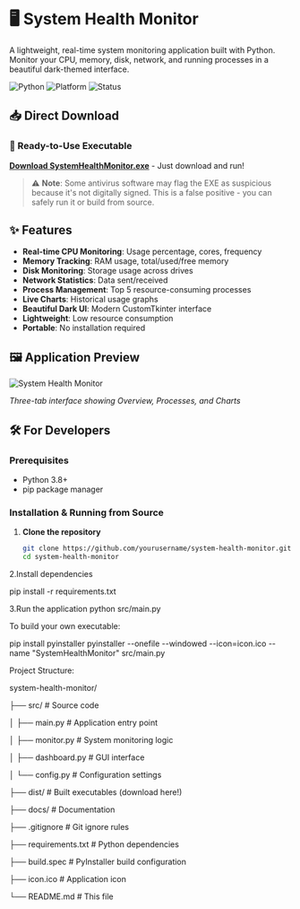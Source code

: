 # 🖥️ System Health Monitor

A lightweight, real-time system monitoring application built with Python. Monitor your CPU, memory, disk, network, and running processes in a beautiful dark-themed interface.

![Python](https://img.shields.io/badge/Python-3.8%2B-green)
![Platform](https://img.shields.io/badge/Platform-Windows-lightgrey)
![Status](https://img.shields.io/badge/Status-Stable-brightgreen)

## 📥 Direct Download

### 🚀 Ready-to-Use Executable
[**Download SystemHealthMonitor.exe**](./dist/SystemHealthMonitor.exe) - Just download and run!

> ⚠️ **Note**: Some antivirus software may flag the EXE as suspicious because it's not digitally signed. This is a false positive - you can safely run it or build from source.

## ✨ Features

- **Real-time CPU Monitoring**: Usage percentage, cores, frequency
- **Memory Tracking**: RAM usage, total/used/free memory
- **Disk Monitoring**: Storage usage across drives
- **Network Statistics**: Data sent/received
- **Process Management**: Top 5 resource-consuming processes
- **Live Charts**: Historical usage graphs
- **Beautiful Dark UI**: Modern CustomTkinter interface
- **Lightweight**: Low resource consumption
- **Portable**: No installation required

## 🖼️ Application Preview

![System Health Monitor](docs/preview.png)

*Three-tab interface showing Overview, Processes, and Charts*

## 🛠️ For Developers

### Prerequisites
- Python 3.8+
- pip package manager

### Installation & Running from Source

1. **Clone the repository**
   ```bash
   git clone https://github.com/yourusername/system-health-monitor.git
   cd system-health-monitor

2.Install dependencies

pip install -r requirements.txt

3.Run the application
python src/main.py


To build your own executable:

pip install pyinstaller
pyinstaller --onefile --windowed --icon=icon.ico --name "SystemHealthMonitor" src/main.py


Project Structure:

system-health-monitor/

├── src/                 # Source code

│   ├── main.py         # Application entry point

│   ├── monitor.py      # System monitoring logic

│   ├── dashboard.py    # GUI interface

│   └── config.py       # Configuration settings


├── dist/               # Built executables (download here!)

├── docs/               # Documentation

├── .gitignore          # Git ignore rules

├── requirements.txt    # Python dependencies

├── build.spec          # PyInstaller build configuration

├── icon.ico           # Application icon

└── README.md          # This file


